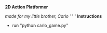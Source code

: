 **2D Action Platformer**

 *made for my little brother, Carlo*
'
'
'
 **Instructions**
 - run "python carlo_game.py"

